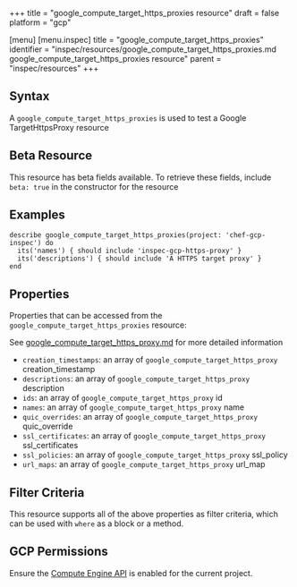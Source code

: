 +++
title = "google_compute_target_https_proxies resource"
draft = false
platform = "gcp"

[menu]
  [menu.inspec]
    title = "google_compute_target_https_proxies"
    identifier = "inspec/resources/google_compute_target_https_proxies.md google_compute_target_https_proxies resource"
    parent = "inspec/resources"
+++


## Syntax
A `google_compute_target_https_proxies` is used to test a Google TargetHttpsProxy resource


## Beta Resource
This resource has beta fields available. To retrieve these fields, include `beta: true` in the constructor for the resource

## Examples
```
describe google_compute_target_https_proxies(project: 'chef-gcp-inspec') do
  its('names') { should include 'inspec-gcp-https-proxy' }
  its('descriptions') { should include 'A HTTPS target proxy' }
end
```

## Properties
Properties that can be accessed from the `google_compute_target_https_proxies` resource:

See [google_compute_target_https_proxy.md](google_compute_target_https_proxy.md) for more detailed information
  * `creation_timestamps`: an array of `google_compute_target_https_proxy` creation_timestamp
  * `descriptions`: an array of `google_compute_target_https_proxy` description
  * `ids`: an array of `google_compute_target_https_proxy` id
  * `names`: an array of `google_compute_target_https_proxy` name
  * `quic_overrides`: an array of `google_compute_target_https_proxy` quic_override
  * `ssl_certificates`: an array of `google_compute_target_https_proxy` ssl_certificates
  * `ssl_policies`: an array of `google_compute_target_https_proxy` ssl_policy
  * `url_maps`: an array of `google_compute_target_https_proxy` url_map

## Filter Criteria
This resource supports all of the above properties as filter criteria, which can be used
with `where` as a block or a method.

## GCP Permissions

Ensure the [Compute Engine API](https://console.cloud.google.com/apis/library/compute.googleapis.com/) is enabled for the current project.
